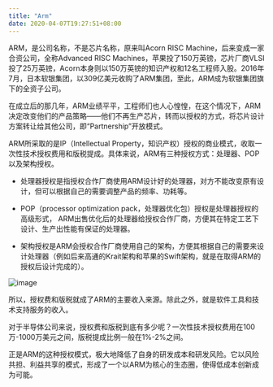 ```yaml
---
title: "Arm"
date: 2020-04-07T19:27:51+08:00
---
```


ARM，是公司名称，不是芯片名称，原来叫Acorn RISC Machine，后来变成一家合资公司，全称Advanced RISC Machines，苹果投了150万英镑，芯片厂商VLSI投了25万英镑，Acorn本身则以150万英镑的知识产权和12名工程师入股。2016年7月，日本软银集团，以309亿美元收购了ARM集团，至此，ARM成为软银集团旗下的全资子公司。

在成立后的那几年，ARM业绩平平，工程师们也人心惶惶，在这个情况下，ARM决定改变他们的产品策略——他们不再生产芯片，转而以授权的方式，将芯片设计方案转让给其他公司，即“Partnership”开放模式。

ARM所采取的是IP（Intellectual Property，知识产权）授权的商业模式，收取一次性技术授权费用和版税提成。具体来说，ARM有三种授权方式：处理器、POP以及架构授权。

+ 处理器授权是指授权合作厂商使用ARM设计好的处理器，对方不能改变原有设计，但可以根据自己的需要调整产品的频率、功耗等。

+ POP（processor optimization pack，处理器优化包）授权是处理器授权的高级形式， ARM出售优化后的处理器给授权合作厂商，方便其在特定工艺下设计、生产出性能有保证的处理器。

+ 架构授权是ARM会授权合作厂商使用自己的架构，方便其根据自己的需要来设计处理器（例如后来高通的Krait架构和苹果的Swift架构，就是在取得ARM的授权后设计完成的）。

![image](/ip.jpg)

所以，授权费和版税就成了ARM的主要收入来源。除此之外，就是软件工具和技术支持服务的收入。

对于半导体公司来说，授权费和版税到底有多少呢？一次性技术授权费用在100万-1000万美元之间，版税提成比例一般在1%-2%之间。

正是ARM的这种授权模式，极大地降低了自身的研发成本和研发风险。它以风险共担、利益共享的模式，形成了一个以ARM为核心的生态圈，使得低成本创新成为可能。
